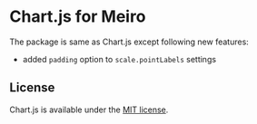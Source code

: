 # Chart.js for Meiro

The package is same as Chart.js except following new features:

* added `padding` option to `scale.pointLabels` settings

## License

Chart.js is available under the [MIT license](http://opensource.org/licenses/MIT).
